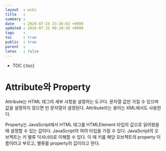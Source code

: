 ```yaml
---
layout  : wiki
title   : 
summary : 
date    : 2020-07-24 23:36:03 +0900
updated : 2020-07-25 00:10:36 +0900
tags    : 
toc     : true
public  : true
parent  : 
latex   : false
---
```

* TOC
{:toc}

# Attribute와 Property

Attribute는 HTML 태그의 세부 사항을 셜졍하는 도구다. 문자열 값만 가질 수 있으며 값을 셜졍하지
않으면 빈 문자열이 셜졍된다. Attribute라는 용어는 XML에서도 사용한다.

Property는 JavaScript에서 HTML 태그를 HTMLElement 타입의 값으로 읽어왔을 때 셜졍할 수 있는 값이다.
JavaScript의 여려 타입을 가질 수 있다. JavaScript의 오브젝트는 키 밸류 딕셔너리로 이해할 수 있다.
이 때 키를 해당 오브젝트의 property 이름이라고 부르고, 밸류를 property의 값이라고 한다.
